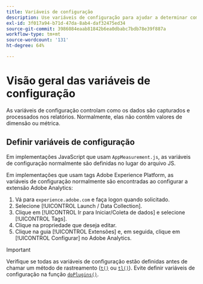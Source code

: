 ```yaml
---
title: Variáveis de configuração
description: Use variáveis de configuração para ajudar a determinar como os dados são coletados.
exl-id: 3f017a94-b71d-47da-8ab4-daf32475ed34
source-git-commit: 3986084eaab81842b6ea0dbabc7bdb78e39f887a
workflow-type: tm+mt
source-wordcount: '131'
ht-degree: 64%

---
```


# Visão geral das variáveis de configuração

As variáveis de configuração controlam como os dados são capturados e processados nos relatórios. Normalmente, elas não contêm valores de dimensão ou métrica.

## Definir variáveis de configuração

Em implementações JavaScript que usam `AppMeasurement.js`, as variáveis de configuração normalmente são definidas no lugar do arquivo JS.

Em implementações que usam tags Adobe Experience Platform, as variáveis de configuração normalmente são encontradas ao configurar a extensão Adobe Analytics:

1. Vá para `experience.adobe.com` e faça logon quando solicitado.
1. Selecione [!UICONTROL Launch / Data Collection].
1. Clique em [!UICONTROL Ir para Iniciar/Coleta de dados] e selecione [!UICONTROL Tags].
1. Clique na propriedade que deseja editar.
1. Clique na guia [!UICONTROL Extensões] e, em seguida, clique em [!UICONTROL Configurar] no Adobe Analytics.

>[!IMPORTANT]
>
>Verifique se todas as variáveis de configuração estão definidas antes de chamar um método de rastreamento ([`t()`](../functions/t-method.md) ou [`tl()`](../functions/tl-method.md)). Evite definir variáveis de configuração na função [`doPlugins()`](../functions/doplugins.md).

